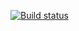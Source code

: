 [![Build status](https://ci.appveyor.com/api/projects/status/wh9d2d2dausg2y56?svg=true)](https://ci.appveyor.com/project/Vl-pod/ahjs-form)
